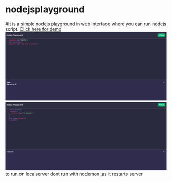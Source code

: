 # nodejsplayground
#It is a simple nodejs playground in web interface where you can run nodejs script.
<a href="https://playnode.herokuapp.com/">Click here for demo</a>
<img src="./nodejsplay.png"><br>
<img src="./nodejsplay2.png">
to run on localserver dont run with nodemon ,as it restarts server 
